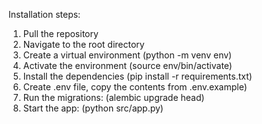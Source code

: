 Installation steps:
1. Pull the repository
2. Navigate to the root directory
3. Create a virtual environment (python -m venv env)
4. Activate the environment (source env/bin/activate)
5. Install the dependencies (pip install -r requirements.txt)
6. Create .env file, copy the contents from .env.example)
7. Run the migrations: (alembic upgrade head)
8. Start the app: (python src/app.py)